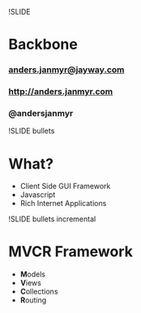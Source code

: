 !SLIDE 
# Backbone #
### anders.janmyr@jayway.com
### http://anders.janmyr.com
### @andersjanmyr


!SLIDE bullets
# What?

* Client Side GUI Framework
* Javascript
* Rich Internet Applications


!SLIDE bullets incremental
# MVCR Framework

* **M**odels
* **V**iews
* **C**ollections
* **R**outing



